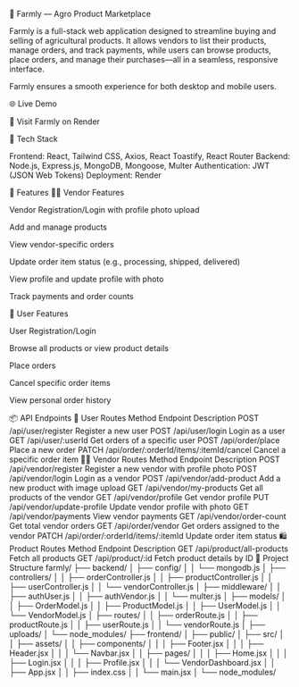 🌾 Farmly — Agro Product Marketplace

Farmly is a full-stack web application designed to streamline buying and selling of agricultural products.
It allows vendors to list their products, manage orders, and track payments, while users can browse products, place orders, and manage their purchases—all in a seamless, responsive interface.

Farmly ensures a smooth experience for both desktop and mobile users.

🌐 Live Demo

🔗 Visit Farmly on Render

🧰 Tech Stack

Frontend: React, Tailwind CSS, Axios, React Toastify, React Router
Backend: Node.js, Express.js, MongoDB, Mongoose, Multer
Authentication: JWT (JSON Web Tokens)
Deployment: Render

🔑 Features
👨‍🌾 Vendor Features

Vendor Registration/Login with profile photo upload

Add and manage products

View vendor-specific orders

Update order item status (e.g., processing, shipped, delivered)

View profile and update profile with photo

Track payments and order counts

🛒 User Features

User Registration/Login

Browse all products or view product details

Place orders

Cancel specific order items

View personal order history

📦 API Endpoints
👤 User Routes
Method	Endpoint	Description
POST	/api/user/register	Register a new user
POST	/api/user/login	Login as a user
GET	/api/user/:userId	Get orders of a specific user
POST	/api/order/place	Place a new order
PATCH	/api/order/:orderId/items/:itemId/cancel	Cancel a specific order item
👨‍🌾 Vendor Routes
Method	Endpoint	Description
POST	/api/vendor/register	Register a new vendor with profile photo
POST	/api/vendor/login	Login as a vendor
POST	/api/vendor/add-product	Add a new product with image upload
GET	/api/vendor/my-products	Get all products of the vendor
GET	/api/vendor/profile	Get vendor profile
PUT	/api/vendor/update-profile	Update vendor profile with photo
GET	/api/vendor/payments	View vendor payments
GET	/api/vendor/order-count	Get total vendor orders
GET	/api/order/vendor	Get orders assigned to the vendor
PATCH	/api/order/:orderId/items/:itemId	Update order item status
🛍 Product Routes
Method	Endpoint	Description
GET	/api/product/all-products	Fetch all products
GET	/api/product/:id	Fetch product details by ID
📁 Project Structure
farmly/
├── backend/
│   ├── config/
│   │   └── mongodb.js
│   ├── controllers/
│   │   ├── orderController.js
│   │   ├── productController.js
│   │   ├── userController.js
│   │   └── vendorController.js
│   ├── middleware/
│   │   ├── authUser.js
│   │   ├── authVendor.js
│   │   └── multer.js
│   ├── models/
│   │   ├── OrderModel.js
│   │   ├── ProductModel.js
│   │   ├── UserModel.js
│   │   └── VendorModel.js
│   ├── routes/
│   │   ├── orderRoute.js
│   │   ├── productRoute.js
│   │   ├── userRoute.js
│   │   └── vendorRoute.js
│   ├── uploads/
│   └── node_modules/
├── frontend/
│   ├── public/
│   ├── src/
│   │   ├── assets/
│   │   ├── components/
│   │   │   ├── Footer.jsx
│   │   │   ├── Header.jsx
│   │   │   └── Navbar.jsx
│   │   ├── pages/
│   │   │   ├── Home.jsx
│   │   │   ├── Login.jsx
│   │   │   ├── Profile.jsx
│   │   │   └── VendorDashboard.jsx
│   │   ├── App.jsx
│   │   ├── index.css
│   │   └── main.jsx
│   └── node_modules/

